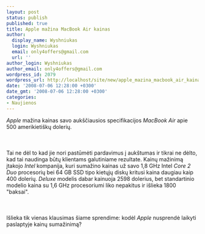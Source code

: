 ```yaml
---
layout: post
status: publish
published: true
title: Apple mažina MacBook Air kainas
author:
  display_name: Wyshniukas
  login: Wyshniukas
  email: only4offers@gmail.com
  url: ''
author_login: Wyshniukas
author_email: only4offers@gmail.com
wordpress_id: 2079
wordpress_url: http://localhost/site/new/apple_mazina_macbook_air_kainas/
date: '2008-07-06 12:28:00 +0300'
date_gmt: '2008-07-06 12:28:00 +0300'
categories:
- Naujienos
---
```

<p><i>Apple</i> mažina kainas savo aukščiausios specifikacijos <i>MacBook  Air</i> apie 500 amerikietiškų dolerių.<br />
<br><br />
<br>Tai ne dėl to kad jie nori pastūmėti pardavimus į aukštumas ir tikrai ne dėlto, kad tai naudinga būtų klientams galutiniame rezultate. Kainų mažinimą įtakojo <i>Intel</i> kompanija, kuri sumažino kainas už savo 1,8 GHz Intel <i>Core 2 Duo</i> procesorių bei 64 GB SSD tipo kietųjų diskų kritusi kaina daugiau kaip 400 dolerių. <i>Deluxe</i> modelis dabar kainuoja 2598 dolerius, bet standartinio modelio kaina su 1,6 GHz procesoriumi liko nepakitus ir išlieka 1800 &quot;baksai&quot;.<br />
<br><br />
<br>Išlieka tik vienas klausimas šiame sprendime: kodėl <i>Apple</i> nusprendė laikyti paslaptyje kainų sumažinimą?<br />
<br><br />
<br><br />
<br></p>
